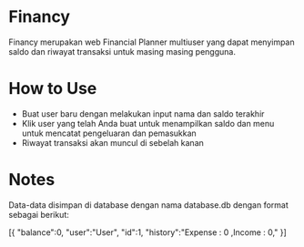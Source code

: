 # Financy
Financy merupakan web Financial Planner multiuser yang dapat menyimpan saldo dan riwayat transaksi untuk masing masing pengguna.

# How to Use
- Buat user baru dengan melakukan input nama dan saldo terakhir
- Klik user yang telah Anda buat untuk menampilkan saldo dan menu untuk mencatat pengeluaran dan pemasukkan
- Riwayat transaksi akan muncul di sebelah kanan

# Notes
Data-data disimpan di database dengan nama database.db dengan format sebagai berikut:

[{
  "balance":0,
  "user":"User",
  "id":1,
  "history":"Expense : 0 ,Income : 0,"
}]
